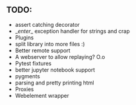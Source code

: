TODO:
---

- assert catching decorator
- \__enter__ exception handler for strings and crap
- Plugins
- split library into more files :)
- Better remote support
- A webserver to allow replaying? O.o
- Pytest fixtures
- better jupyter notebook support
- pygments
- parsing and pretty printing html
- Proxies
- Webelement wrapper